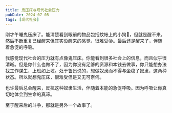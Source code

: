 ```yaml
---
title: 鬼压床与现代社会压力
pubDate: 2024-07-05
tags: [现代社会]
---
```


刚才午睡鬼压床了。能清楚看到眼前的物品包括蚊帐上的小狗🐶，但就是醒不来。然后不断重复已经醒来但其实没醒来的感觉，很难受😣。最后还是醒来了，伴随着急促的呼吸。

我感觉现代社会的压力就有点像鬼压床。你能看到很多社会上的信息，而且似乎很清晰。但是你什么也做不了，因为你没有足够的资源和本钱去做事，你只能想办法找工作谋生，上班如上坟。处于鲁迅说的，想做奴隶而不得与坐稳了奴隶，这两种状态。所以就想鬼压床，很难受但是又无可奈何。

也许最后总会醒来，反抗这种奴隶生活，伴随着本能的急促呼吸。因为呼吸让你真切地体会到生命的真谛。

至于醒来后的斗争，那就是另外一个故事了。
